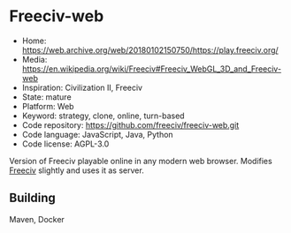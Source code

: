 # Freeciv-web

- Home: https://web.archive.org/web/20180102150750/https://play.freeciv.org/
- Media: https://en.wikipedia.org/wiki/Freeciv#Freeciv_WebGL_3D_and_Freeciv-web
- Inspiration: Civilization II, Freeciv
- State: mature
- Platform: Web
- Keyword: strategy, clone, online, turn-based
- Code repository: https://github.com/freeciv/freeciv-web.git
- Code language: JavaScript, Java, Python
- Code license: AGPL-3.0

Version of Freeciv playable online in any modern web browser.
Modifies [Freeciv](freeciv.md) slightly and uses it as server.

## Building

Maven, Docker

